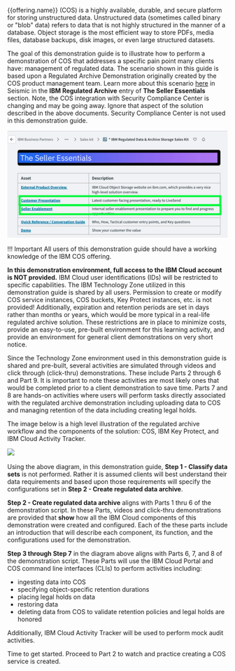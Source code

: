 {{offering.name}} (COS) is a highly available, durable, and secure platform for storing unstructured data. Unstructured data (sometimes called binary or "blob" data) refers to data that is not highly structured in the manner of a database. Object storage is the most efficient way to store PDFs, media files, database backups, disk images, or even large structured datasets.

The goal of this demonstration guide is to illustrate how to perform a demonstration of COS that addresses a specific pain point many clients have: management of regulated data. The scenario shown in this guide is based upon a Regulated Archive Demonstration originally created by the COS product management team. Learn more about this scenario <a href="https://ibm.seismic.com/Link/Content/DCmCR93gCdf2GGmPfd8RJ4pCp6b3" target="_blank">here</a> in Seismic in the **IBM Regulated Archive** entry of **The Seller Essentials** section. Note, the COS integration with Security Compliance Center is changing and may be going away. Ignore that aspect of the solution described in the above documents. Security Compliance Center is not used in this demonstration guide.

![](_attachments/COS-rg-seismic2.png)

!!! Important
    All users of this demonstration guide should have a working knowledge of the IBM COS offering. 

**In this demonstration environment, full access to the IBM Cloud account is NOT provided.** IBM Cloud user identifications (IDs) will be restricted to specific capabilities. The IBM Technology Zone utilized in this demonstration guide is shared by all users. Permission to create or modify COS service instances, COS buckets, Key Protect instances, etc. is not provided! Additionally, expiration and retention periods are set in days rather than months or years, which would be more typical in a real-life regulated archive solution. These restrictions are in place to minimize costs, provide an easy-to-use, pre-built environment for this learning activity, and provide an environment for general client demonstrations on very short notice.

Since the Technology Zone environment used in this demonstration guide is shared and pre-built, several activities are simulated through videos and click through (click-thru) demonstrations. These include Parts 2 through 6 and Part 9. It is important to note these activities are most likely ones that would be completed prior to a client demonstration to save time. Parts 7 and 8 are hands-on activities where users will perform tasks directly associated with the regulated archive demonstration including uploading data to COS and managing retention of the data including creating legal holds.

The image below is a high level illustration of the regulated archive workflow and the components of the solution: COS, IBM Key Protect, and IBM Cloud Activity Tracker.

![](_attachments/COSL3-architecture.png)

Using the above diagram, in this demonstration guide, **Step 1 - Classify data sets** is not performed. Rather it is assumed clients will best understand their data requirements and based upon those requirements will specify the configurations set in **Step 2 - Create regulated data archive**.

**Step 2 - Create regulated data archive** aligns with Parts 1 thru 6 of the demonstration script. In these Parts, videos and click-thru demonstrations are provided that **show** how all the IBM Cloud components of this demonstration were created and configured. Each of the these parts include an introduction that will describe each component, its function, and the configurations used for the demonstration.

**Step 3 through Step 7** in the diagram above aligns with Parts 6, 7, and 8 of the demonstration script. These Parts will use the IBM Cloud Portal and COS command line interfaces (CLIs) to perform activities including:

- ingesting data into COS
- specifying object-specific retention durations
- placing legal holds on data
- restoring data
- deleting data from COS to validate retention policies and legal holds are honored

Additionally, IBM Cloud Activity Tracker will be used to perform mock audit activities.

Time to get started. Proceed to Part 2 to watch and practice creating a COS service is created.
